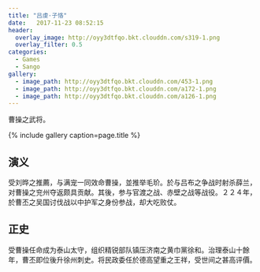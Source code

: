 ```yaml
---
title: "吕虔·子恪"
date:   2017-11-23 08:52:15
header:
  overlay_image: http://oyy3dtfqo.bkt.clouddn.com/s319-1.png
  overlay_filter: 0.5
categories:
  - Games
  - Sango
gallery:
  - image_path: http://oyy3dtfqo.bkt.clouddn.com/453-1.png
  - image_path: http://oyy3dtfqo.bkt.clouddn.com/a172-1.png
  - image_path: http://oyy3dtfqo.bkt.clouddn.com/a126-1.png
---
```


曹操之武将。

{% include gallery caption=page.title %}

## 演义

受刘晔之推薦，与满宠一同效命曹操，並推举毛玠。於与吕布之争战时射杀薛兰，对曹操之兖州夺返颇具贡献。其後，参与官渡之战、赤壁之战等战役。２２４年，於曹丕之吴国讨伐战以中护军之身份参战，却大吃败仗。

## 正史

受曹操任命成为泰山太守，组织精锐部队镇压济南之黄巾黨徐和。治理泰山十餘年，曹丕即位後升徐州刺史。将民政委任於德高望重之王祥，受世间之甚高评價。